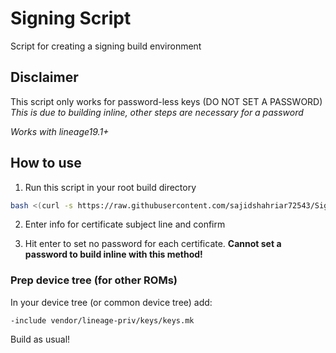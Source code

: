 # Signing Script
Script for creating a signing build environment

## Disclaimer
This script only works for password-less keys (DO NOT SET A PASSWORD) *This is due to building inline, other steps are necessary for a password*

*Works with lineage19.1+*

## How to use

1. Run this script in your root build directory

```bash
bash <(curl -s https://raw.githubusercontent.com/sajidshahriar72543/Signing-Script/main/keygen.sh)
```

2. Enter info for certificate subject line and confirm

3. Hit enter to set no password for each certificate. **Cannot set a password to build inline with this method!**

### Prep device tree (for other ROMs)
In your device tree (or common device tree) add:

`-include vendor/lineage-priv/keys/keys.mk`

Build as usual!
